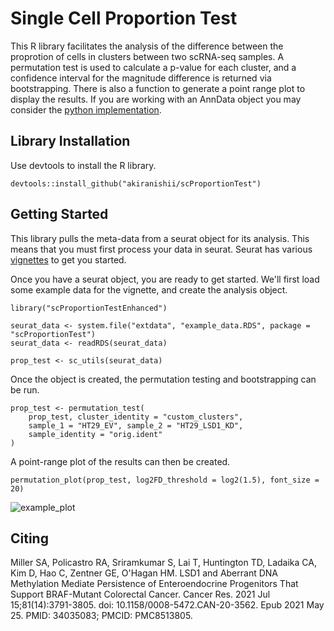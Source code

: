 # Single Cell Proportion Test

This R library facilitates the analysis of the difference between the proprotion of cells
in clusters between two scRNA-seq samples.
A permutation test is used to calculate a p-value for each cluster,
and a confidence interval for the magnitude difference is returned via bootstrapping.
There is also a function to generate a point range plot to display the results. If you 
are working with an AnnData object you may consider the 
[python implementation](https://github.com/SamuelAMiller1/py-scProportionTest/tree/main).

## Library Installation

Use devtools to install the R library.

```
devtools::install_github("akiranishii/scProportionTest")
```

## Getting Started

This library pulls the meta-data from a seurat object for its analysis.
This means that you must first process your data in seurat.
Seurat has various [vignettes](https://satijalab.org/seurat/vignettes.html) to get you started.

Once you have a seurat object, you are ready to get started.
We'll first load some example data for the vignette, and create the analysis object.

```
library("scProportionTestEnhanced")

seurat_data <- system.file("extdata", "example_data.RDS", package = "scProportionTest")
seurat_data <- readRDS(seurat_data)

prop_test <- sc_utils(seurat_data)
```

Once the object is created, the permutation testing and bootstrapping can be run.

```
prop_test <- permutation_test(
	prop_test, cluster_identity = "custom_clusters",
	sample_1 = "HT29_EV", sample_2 = "HT29_LSD1_KD",
	sample_identity = "orig.ident"
)
```

A point-range plot of the results can then be created.

```
permutation_plot(prop_test, log2FD_threshold = log2(1.5), font_size = 20)
```

![example_plot](inst/images/example_plot.png)

## Citing

Miller SA, Policastro RA, Sriramkumar S, Lai T, Huntington TD, Ladaika CA, Kim D, Hao C, Zentner GE, O'Hagan HM. LSD1 and Aberrant DNA Methylation Mediate Persistence of Enteroendocrine Progenitors That Support BRAF-Mutant Colorectal Cancer. Cancer Res. 2021 Jul 15;81(14):3791-3805. doi: 10.1158/0008-5472.CAN-20-3562. Epub 2021 May 25. PMID: 34035083; PMCID: PMC8513805.
